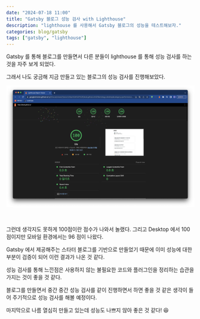 ```yaml
---
date: "2024-07-18 11:00"
title: "Gatsby 블로그 성능 검사 with Lighthouse"
description: "lighthouse 를 사용해서 Gatsby 블로그의 성능을 테스트해보자."
categories: blog/gatsby
tags: ["gatsby", "lighthouse"]
---
```


Gatsby 를 통해 블로그를 만들면서 다른 분들이 lighthouse 를 통해 성능 검사를 하는 것을 자주 보게 되었다.  

그래서 나도 궁금해 지금 만들고 있는 블로그의 성능 검사를 진행해보았다.  

![](image.png)

<br>

그런데 생각지도 못하게 100점이란 점수가 나와서 놀랬다. 그리고 Desktop 에서 100점이지만 모바일 환경에서는 96 점이 나왔다.  

Gatsby 에서 제공해주는 스타터 블로그를 기반으로 만들었기 때문에 이미 성능에 대한 부분이 검증이 되어 이런 결과가 나온 것 같다.  

성능 검사를 통해 느낀점은 사용하지 않는 불필요한 코드와 플러그인을 정리하는 습관을 가지는 것이 좋을 것 같다.  

블로그를 만들면서 중간 중간 성능 검사를 같이 진행하면서 하면 좋을 것 같은 생각이 들어 주기적으로 성능 검사를 해볼 예정이다.  
  
마지막으로 나름 열심히 만들고 있는데 성능도 나쁘지 않아 좋은 것 같다! 😆